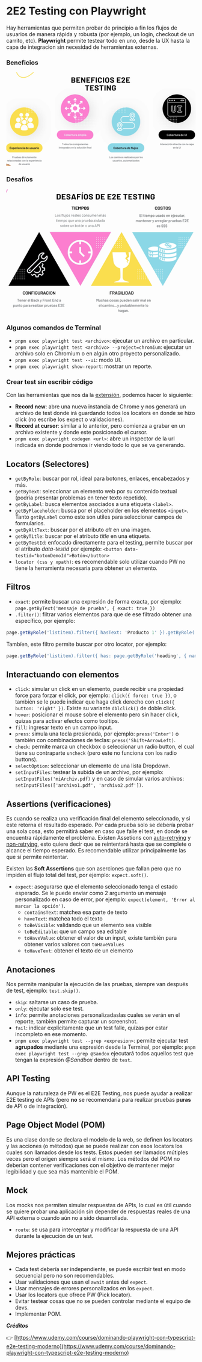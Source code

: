 # 2E2 Testing con Playwright

Hay herramientas que permiten probar de principio a fin los flujos de usuarios de manera rápida y robusta (por ejemplo, un login, checkout de un carrito, etc). **Playwright** permite testear todo en uno, desde la UX hasta la capa de integracion sin necesidad de herramientas externas.

### Beneficios

![Beneficios](public/images/beneficios.png)

### Desafíos

![Desafíos](public/images/desafios.png)

### Algunos comandos de Terminal

- `pnpm exec playwright test <archivo>`: ejecutar un archivo en particular.
- `pnpm exec playwright test <archivo> --project=chromium`: ejecutar un archivo solo en Chromium o en algún otro proyecto personalizado.
- `pnpm exec playwright test --ui`: modo UI.
- `pnpm exec playwright show-report`: mostrar un reporte.

### Crear test sin escribir código

Con las herramientas que nos da la [extensión](https://marketplace.visualstudio.com/items?itemName=ms-playwright.playwright), podemos hacer lo siguiente:

- **Record new**: abre una nueva instancia de Chrome y nos generará un archivo de test donde irá guardando todos los locators en donde se hizo click (no escribe los expect o validaciones).
- **Record at cursor**: similar a lo anterior, pero comienza a grabar en un archivo existente y donde este posicionado el cursor.
- `pnpm exec playwright codegen <url>`: abre un inspector de la url indicada en donde podremos ir viendo todo lo que se va generando.

## Locators (Selectores)

- `getByRole`: buscar por rol, ideal para botones, enlaces, encabezados y más.
- `getByText`: seleccionar un elemento web por su contenido textual (podría presentar problemas en tener texto repetido).
- `getByLabel`: busca elementos asociados a una etiqueta `<label>`.
- `getByPlaceholder`: busca por el placeholder en los elementos `<input>`. Tanto `getByLabel` como este son utiles para seleccionar campos de formularios.
- `getByAltText`: buscar por el atributo _alt_ en una imagen.
- `getByTitle`: buscar por el atributo _title_ en una etiqueta.
- `getByTestId`: enfocado directamente para el testing, permite buscar por el atributo _data-testid_ por ejemplo: `<button data-testid="botonDemoId">Botón</button>`
- `locator (css y xpath)`: es recomendable solo utilizar cuando PW no tiene la herramienta necesaria para obtener un elemento.

## Filtros

- `exact`: permite buscar una expresión de forma exacta, por ejemplo: `page.getByText('mensaje de prueba', { exact: true })`
- `.filter()`: filtrar varios elementos para que de ese filtrado obtener una específico, por ejemplo:

```js
page.getByRole('listitem).filter({ hasText: 'Producto 1' }).getByRole('button', { name: 'Agregar al carrito' }).click()
```

Tambíen, este filtro permite buscar por otro locator, por ejemplo:

```js
page.getByRole('listitem).filter({ has: page.getByRole('heading', { name: 'Título' }) }).getByRole('button', { name: 'Agregar al carrito' }).click()
```

## Interactuando con elementos

- `click`: simular un click en un elemento, puede recibir una propiedad force para forzar el click, por ejemplo: `click({ force: true })`, o también se le puede indicar que haga click derecho con `click({ button: 'right' })`. Existe su variante `dblclick()` de doble click.
- `hover`: posicionar el mouse sobre el elemento pero sin hacer click, quizas para activar efectos como tooltips.
- `fill`: ingresar texto en un campo input.
- `press`: simula una tecla presionada, por ejemplo: `press('Enter')` o también con combinaciones de teclas: `press('Shift+ArrowLeft)`.
- `check`: permite marca un checkbox o seleccionar un radio button, el cual tiene su contraparte `uncheck` (pero este no funciona con los radio buttons).
- `selectOption`: seleccionar un elemento de una lista Dropdown.
- `setInputFiles`: testear la subida de un archivo, por ejemplo: `setInputFiles('miArchiv.pdf)` y en caso de simular varios archivos: `setInputFiles(['archivo1.pdf', 'archivo2.pdf'])`.

## Assertions (verificaciones)

Es cuando se realiza una verificación final del elemento seleccionado, y si este retorna el resultado esperado. Por cada prueba solo se debería probar una sola cosa, esto permitirá saber en caso que falle el test, en donde se encuentra rápidamente el problema. Existen Assetions con [auto-retrying](https://playwright.dev/docs/test-assertions#auto-retrying-assertions) y [non-retrying](https://playwright.dev/docs/test-assertions#non-retrying-assertions), esto quiere decir que se reintentará hasta que se complete o alcance el tiempo esperado. Es recomendable utilizar principalmente las que sí permite reintentar.

Existen las **Soft Assertions** que son aserciones que fallan pero que no impiden el flujo total del test, por ejemplo: `expect.soft()`.

- `expect`: asegurarse que el elemento seleccionado tenga el estado esperado. Se le puede enviar como 2 argumento un mensaje personalizado en caso de error, por ejemplo: `expect(element, 'Error al marcar la opción')`.
  - `containsText`: matchea esa parte de texto
  - `haveText`: matchea todo el texto
  - `toBeVisible`: validando que un elemento sea visible
  - `toBeEditable`: que un campo sea editable
  - `toHaveValue`: obtener el valor de un input, existe también para obtener varios valores con `toHaveValues`
  - `toHaveText`: obtener el texto de un elemento

## Anotaciones

Nos permite manipular la ejecución de las pruebas, siempre van después de test, ejemplo: `test.skip()`.

- `skip`: saltarse un caso de prueba.
- `only`: ejecutar solo ese test.
- `info`: permite anotaciones personalizadaslas cuales se verán en el reporte, también permite capturar un screenshot.
- `fail`: indicar explícitamente que un test falle, quizas por estar incompleto en ese momento.
- `pnpm exec playwright test --grep <expresion>`: permite ejecutar test **agrupados** mediante una expresión desde la Terminal, por ejemplo: `pnpm exec playwright test --grep @Sandox` ejecutará todos aquellos test que tengan la expresión _@Sandbox_ dentro de `test`.

## API Testing

Aunque la naturaleza de PW es el E2E Testing, nos puede ayudar a realizar E2E testing de APIs (pero **no** se recomendaría para realizar pruebas **puras** de API o de integración).

## Page Object Model (POM)

Es una clase donde se declara el modelo de la web, se definen los locators y las acciones (o métodos) que se puede realizar con esos locators los cuales son llamados desde los tests. Estos pueden ser llamados mútiples veces pero el origen siempre será el mismo. Los métodos del POM no deberían contener verificaciones con el objetivo de mantener mejor legibilidad y que sea más mantenible el POM.

## Mock

Los mocks nos permiten simular respuestas de APIs, lo cual es útil cuando se quiere probar una aplicación sin depender de respuestas reales de una API externa o cuando aún no a sido desarrollada.

- `route`: se usa para interceptar y modificar la respuesta de una API durante la ejecución de un test.

## Mejores prácticas

- Cada test debería ser independiente, se puede escribir test en modo secuencial pero no son recomendables.
- Usar validaciones que usan el `await` antes del `expect`.
- Usar mensajes de errores personalizados en los `expect`.
- Usar los locators que ofrece PW (Pick locator).
- Evitar testear cosas que no se pueden controlar mediante el equipo de devs.
- Implementar POM.

**_Créditos_**

👉 [https://www.udemy.com/course/dominando-playwright-con-typescript-e2e-testing-moderno](https://www.udemy.com/course/dominando-playwright-con-typescript-e2e-testing-moderno)

